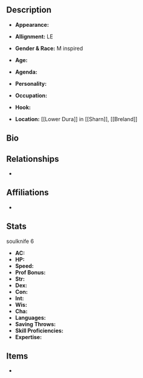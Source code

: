 ## Description
- **Appearance:** 

- **Allignment:** LE

- **Gender & Race:** M inspired

- **Age:** 

- **Agenda:** 

- **Personality:** 

- **Occupation:** 

- **Hook:** 

- **Location:** [[Lower Dura]] in [[Sharn]], [[Breland]]

## Bio


## Relationships
- 

## Affiliations
- 

## Stats
soulknife 6
- **AC:** 
- **HP:** 
- **Speed:** 
- **Prof Bonus:** 
- **Str:** 
- **Dex:** 
- **Con:** 
- **Int:** 
- **Wis:** 
- **Cha:** 
- **Languages:** 
- **Saving Throws:** 
- **Skill Proficiencies:** 
- **Expertise:** 


## Items
- 
